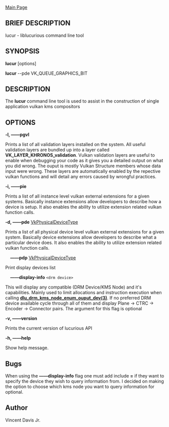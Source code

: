 <a href="https://easyip2023.github.io/lucurious-docs/" class="button">Main Page</a>

## BRIEF DESCRIPTION

lucur - liblucurious command line tool

## SYNOPSIS
**lucur** [options]

**lucur** --pde VK_QUEUE_GRAPHICS_BIT

## DESCRIPTION

The **lucur** command line tool is used to assist in the construction of single application vulkan kms compositors

## OPTIONS

**-l, &mdash;&mdash;pgvl**

Prints a list of all validation layers installed on the system. All useful validation layers are
bundled up into a layer called **VK_LAYER_KHRONOS_validation**. Vulkan validation layers are useful to enable when debugging
your code as it gives you a detailed output on what you did wrong. The ouput is mostly Vulkan Structure members whose data input were wrong.
These layers are automatically enabled by the repective vulkan functions and will detail any errors caused by wrongful practices.

**-i, &mdash;&mdash;pie**

Prints a list of all instance level vulkan external extensions for a given systems. Basically instance extensions
allow developers to describe how a device is setup. It also enables the ability to utilize extension related vulkan function calls.

**-d, &mdash;&mdash;pde** [VkPhysicalDeviceType](https://www.khronos.org/registry/vulkan/specs/1.2-extensions/man/html/VkPhysicalDeviceType.html)

Prints a list of all physical device level vulkan external extensions for a given system. Basically device extensions
allow developers to describe what a particular device does. It also enables the ability to utilize extension related vulkan function calls.

&nbsp;&nbsp;&nbsp;&nbsp;**&mdash;&mdash;pdp** [VkPhysicalDeviceType](https://www.khronos.org/registry/vulkan/specs/1.2-extensions/man/html/VkPhysicalDeviceType.html)

Print display devices list

&nbsp;&nbsp;&nbsp;&nbsp;**&mdash;&mdash;display-info** `<drm device>`

This will display any compatible (DRM Device/KMS Node) and it's capabilities. Mainly used to limit allocations and instruction
execution when calling **[dlu_drm_kms_node_enum_ouput_dev(3)](https://easyip2023.github.io/lucurious-docs/api/drm/dlu_drm_kms_node_enum_ouput_dev)**. If no
preferred DRM device available cycle through all of them and display Plane -> CTRC -> Encoder -> Connector pairs. The argument for this flag is optional

**-v, &mdash;&mdash;version**

Prints the current version of lucurious API

**-h, &mdash;&mdash;help**

Show help message.

## Bugs
When using the **&mdash;&mdash;display-info** flag one must add include **=** if they want to specify the device they wish to query information from.
I decided on making the option to choose which kms node you want to query information for optional.

## Author
Vincent Davis Jr.
